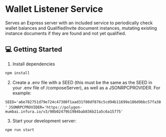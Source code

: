 # Wallet Listener Service

Serves an Express server with an included service to periodically check wallet balances and QualifiedInvite document instances, mutating existing instance documents if they are found and not yet qualified.

## 💻 Getting Started

1. Install dependencies

```bash
npm install
```

2. Create a .env file with a SEED (this must be the same as the SEED in your .env file of /composeServer), as well as a JSONRPCPROVIDER. For example:

`SEED='a6e782751d79e724c47380f1aad31f80df876c5cd94b11699e186d9bbc57fa38'`
`JSONRPCPROVIDER='https://polygon-mumbai.infura.io/v3/98b02479b1984bab836b21a5c6a15775'`

3. Start your development server:

```bash
npm run start
```
